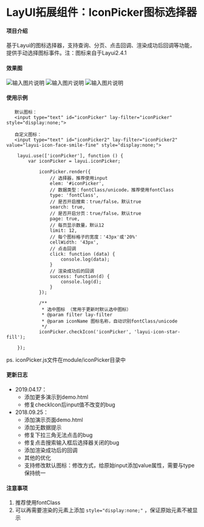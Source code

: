 # LayUI拓展组件：IconPicker图标选择器

#### 项目介绍
基于Layui的图标选择器，支持查询、分页、点击回调、渲染成功后回调等功能，提供手动选择图标事件。注：图标来自于Layui2.4.1 

#### 效果图
![输入图片说明](https://images.gitee.com/uploads/images/2018/0904/182114_7fbd07ab_1157021.gif "icon-a.gif")
![输入图片说明](https://images.gitee.com/uploads/images/2018/0830/235644_7c9ab176_1157021.gif "b.gif")
![输入图片说明](https://images.gitee.com/uploads/images/2018/0830/235651_a9f30be3_1157021.gif "c.gif")

#### 使用示例

```
   默认图标：
   <input type="text" id="iconPicker" lay-filter="iconPicker" style="display:none;">

   自定义图标：
   <input type="text" id="iconPicker2" lay-filter="iconPicker2" value="layui-icon-face-smile-fine" style="display:none;">

```

```
    layui.use(['iconPicker'], function () {
        var iconPicker = layui.iconPicker;
            
            iconPicker.render({
                // 选择器，推荐使用input
                elem: '#iconPicker',
                // 数据类型：fontClass/unicode，推荐使用fontClass
                type: 'fontClass',
                // 是否开启搜索：true/false，默认true
                search: true,
                // 是否开启分页：true/false，默认true
                page: true,
                // 每页显示数量，默认12
                limit: 12,
                // 每个图标格子的宽度：'43px'或'20%'
                cellWidth: '43px',
                // 点击回调
                click: function (data) {
                    console.log(data);
                }
                // 渲染成功后的回调
                success: function(d) {
                    console.log(d);
                }
            });

            /**
             * 选中图标 （常用于更新时默认选中图标）
             * @param filter lay-filter
             * @param iconName 图标名称，自动识别fontClass/unicode
             */
            iconPicker.checkIcon('iconPicker', 'layui-icon-star-fill');

    });
```
ps. iconPicker.js文件在module/iconPicker目录中

#### 更新日志
- 2019.04.17：
  - 添加更多演示到demo.html
  - 修复checkIcon后input值不改变的bug
- 2018.09.25：
  - 添加演示页面demo.html
  - 添加无数据提示
  - 修复下拉三角无法点击的bug
  - 修复点击搜索输入框后选择器关闭的bug
  - 添加渲染成功后的回调  
  - 其他的优化
  - 支持修改默认图标：修改方式，给原始input添加value属性，需要与type保持统一

#### 注意事项
1. 推荐使用fontClass
2. 可以再需要渲染的元素上添加 `style="display:none;"` ，保证原始元素不被显示